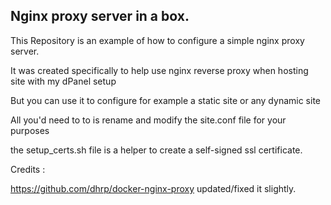 ## Nginx proxy server in a box.

This Repository is an example of how to configure a simple nginx proxy server.

It was created specifically to help use nginx reverse proxy when hosting site with my dPanel setup

But you can use it to configure for example a static site or any dynamic site

All you'd need to to is rename and modify the site.conf file for your purposes

the setup_certs.sh file is a helper to create a self-signed ssl certificate.

Credits : 

https://github.com/dhrp/docker-nginx-proxy updated/fixed it slightly.
